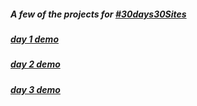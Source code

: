##### A few of the projects for [#30days30Sites](https://www.subscribepage.com/30days30sites)
##### [day 1 demo](http://htmlpreview.github.io/?https://github.com/moT01/30days30sites/blob/master/day1/index.html)
##### [day 2 demo](http://htmlpreview.github.io/?https://github.com/moT01/30days30sites/blob/master/day2/index.html)
##### [day 3 demo](https://30daysday3.glitch.me/)
